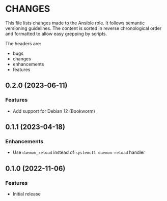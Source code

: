 # CHANGES

This file lists changes made to the Ansible role. It follows semantic versioning
guidelines. The content is sorted in reverse chronological order and formatted
to allow easy grepping by scripts.

The headers are:
- bugs
- changes
- enhancements
- features

## 0.2.0 (2023-06-11)

### Features

- Add support for Debian 12 (Bookworm)

## 0.1.1 (2023-04-18)

### Enhancements

- Use `daemon_reload` instead of `systemctl daemon-reload` handler

## 0.1.0 (2022-11-06)

### Features

- Initial release
